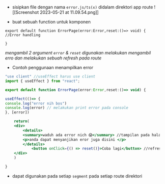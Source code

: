 - sisipkan file dengan nama `error.js/ts(x)` didalam direktori app route 
![[Screenshot 2023-05-21 at 11.09.54.png]]

- buat sebuah function untuk komponen 
```tsx
export default function ErrorPage(error:Error,reset:()=> void) {
//Error handling 

}
```
*mengambil 2 argument `error` & `reset` digunakan melakukan mengambil erro dan melakukan sebuah refresh pada route*

- Contoh penggunaan menampilkan error 
```jsx
"use client" //useEffect harus use client
import { useEffect } from "react";

export default function ErrorPage(error:Error,reset:()=> void) {

useEffect(()=> {
console.log("error nih bos") 
console.log(error) // melakukan print error pada console
}, [error])

	return(
	<div>
		<details>
		<summary>waduh ada error nich 😱</summary> //tampilan pada halaman
		<p>anda dapat menyanjikan eror juga disini </p>
		</details>
			<button onClick={() => reset()}>Coba lagi</button> //refresh
	</div>
	)

}
```

- dapat digunakan pada setiap `segment` pada setiap route direktori 

